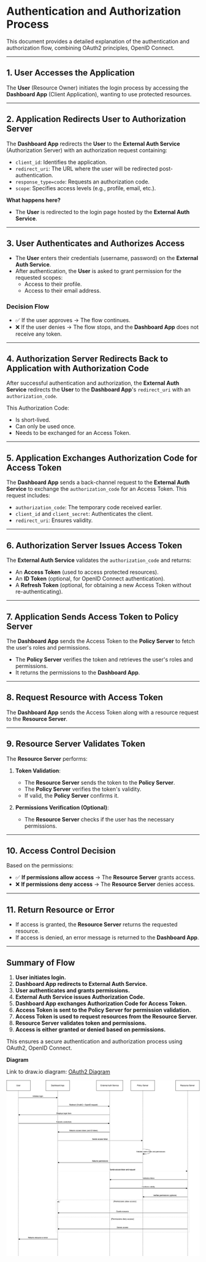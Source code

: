 # Authentication and Authorization Process

This document provides a detailed explanation of the authentication and authorization flow, combining OAuth2 principles, OpenID Connect.

---

## **1. User Accesses the Application**
The **User** (Resource Owner) initiates the login process by accessing the **Dashboard App** (Client Application), wanting to use protected resources.

---

## **2. Application Redirects User to Authorization Server**
The **Dashboard App** redirects the **User** to the **External Auth Service** (Authorization Server) with an authorization request containing:
- `client_id`: Identifies the application.
- `redirect_uri`: The URL where the user will be redirected post-authentication.
- `response_type=code`: Requests an authorization code.
- `scope`: Specifies access levels (e.g., profile, email, etc.).

**What happens here?**
- The **User** is redirected to the login page hosted by the **External Auth Service**.

---

## **3. User Authenticates and Authorizes Access**
- The **User** enters their credentials (username, password) on the **External Auth Service**.
- After authentication, the **User** is asked to grant permission for the requested scopes:
  - Access to their profile.
  - Access to their email address.

### **Decision Flow**
- ✅ If the user approves → The flow continues.
- ❌ If the user denies → The flow stops, and the **Dashboard App** does not receive any token.

---

## **4. Authorization Server Redirects Back to Application with Authorization Code**
After successful authentication and authorization, the **External Auth Service** redirects the **User** to the **Dashboard App**'s `redirect_uri` with an `authorization_code`.

This Authorization Code:
- Is short-lived.
- Can only be used once.
- Needs to be exchanged for an Access Token.

---

## **5. Application Exchanges Authorization Code for Access Token**
The **Dashboard App** sends a back-channel request to the **External Auth Service** to exchange the `authorization_code` for an Access Token.
This request includes:
- `authorization_code`: The temporary code received earlier.
- `client_id` and `client_secret`: Authenticates the client.
- `redirect_uri`: Ensures validity.

---

## **6. Authorization Server Issues Access Token**
The **External Auth Service** validates the `authorization_code` and returns:
- An **Access Token** (used to access protected resources).
- An **ID Token** (optional, for OpenID Connect authentication).
- A **Refresh Token** (optional, for obtaining a new Access Token without re-authenticating).

---

## **7. Application Sends Access Token to Policy Server**
The **Dashboard App** sends the Access Token to the **Policy Server** to fetch the user's roles and permissions.

- The **Policy Server** verifies the token and retrieves the user's roles and permissions.
- It returns the permissions to the **Dashboard App**.

---

## **8. Request Resource with Access Token**
The **Dashboard App** sends the Access Token along with a resource request to the **Resource Server**.

---

## **9. Resource Server Validates Token**
The **Resource Server** performs:
1. **Token Validation**:
   - The **Resource Server** sends the token to the **Policy Server**.
   - The **Policy Server** verifies the token's validity.
   - If valid, the **Policy Server** confirms it.

2. **Permissions Verification (Optional)**:
   - The **Resource Server** checks if the user has the necessary permissions.

---

## **10. Access Control Decision**
Based on the permissions:
- ✅ **If permissions allow access** → The **Resource Server** grants access.
- ❌ **If permissions deny access** → The **Resource Server** denies access.

---

## **11. Return Resource or Error**
- If access is granted, the **Resource Server** returns the requested resource.
- If access is denied, an error message is returned to the **Dashboard App**.

---

## **Summary of Flow**
1. **User initiates login.**
2. **Dashboard App redirects to External Auth Service.**
3. **User authenticates and grants permissions.**
4. **External Auth Service issues Authorization Code.**
5. **Dashboard App exchanges Authorization Code for Access Token.**
6. **Access Token is sent to the Policy Server for permission validation.**
7. **Access Token is used to request resources from the Resource Server.**
8. **Resource Server validates token and permissions.**
9. **Access is either granted or denied based on permissions.**

This ensures a secure authentication and authorization process using OAuth2, OpenID Connect.


**Diagram**

Link to draw.io diagram: [OAuth2 Diagram](https://viewer.diagrams.net/?tags=%7B%7D&lightbox=1&highlight=0000ff&edit=_blank&layers=1&nav=1&title=oauth2.drawio#R%3Cmxfile%3E%3Cdiagram%20name%3D%22Page-1%22%20id%3D%22A6TEADBUKVytIuzO8XLI%22%3E7Ztfc5s4EMA%2Fjed6D%2FUIBBge4zjJZa43zdRtr3dvCiixpjKiQo7tfvqTQGCEbIfMxS5Oks6kZlnxZ%2Fen3dXKGcDz%2BeqKo2z2F0swHbggWQ3gZOC6jgt9%2BZ%2BSrEvJezgKg1J0z0mi1TaCKfmJtRBo6YIkODcUBWNUkMwUxixNcSwMGeKcLU21O0bNu2boHluCaYyoLf2bJGJWSkMfbOR%2FYHI%2Fq%2B7sAH1mjiplLchnKGHLhgheDOA5Z0yUn%2Barc0yV%2BSq7lOMud5ytH4zjVHQZkF99%2Bfzzz%2BvVBWeX0fn1v06Wi%2FcQlpd5QHSh33iCY5ITlg7gmTxxRql8aPdygtO1fg%2BxrowTL%2FgDVpd3BnCcC8TFmTK5FKQslTpjnCaV5Jay%2BLsSrYj4Jo%2FBMIL68B91WGgLvv6mL1ccFGeGo0gec7ZIk%2BJmStV%2BeW0PnBj%2B1Ka4wmyO5fWkAscUCfJguhdpSu5rPT1UPj1aNxQyRlKRN658owRSQSMfjTTx64qH0De98tgA4EXNAfJD%2BQzbhwe%2BYwyPIncYBKD%2Bab2fdNE9Fvoaxk0aNtqICoKeQJPnWzR9wmLBUyn7zL7jtJi98teXHPNnpclpojSEzh6agpOByQGjyIQjCKK9NNkjYASegJMfjlrDoTv0jstQYDE0lY5vELQkMrK64BP%2BscC5eN6gZGAUjJoYgSGITJKAczIoyUixl4vHB%2Fiu%2FwSQvMhvgxQMndB8q5wteIwPRpITORZKWwOPzMyZ%2BriY0w%2FkDlNSYJJhTuQjSH04oVp8s5GNlzMi8DRDsRq6lPWPlMkqRCCpxzV%2BCWfZ52K%2BaD5iRinKcnJb3FtJOJbA5tLxn3BeVj9KyhZC3e%2B8rmqUMGNcSEkuOCIFXhjlYqnmAByneHkhEZtWbzWSKAY%2FFqq4GOP6RC0qknt9nt6yxuiNknveUtpxgQfMBZE1046hekY2xwJDoZpDpsZooiZwaZPA3ze51P3xau%2F0qs56wODS86EWLDfVnVNVdzOzsmsFwuakNNh9OqiuXYWhfHbLEFeB7yzL3ph9vczCVlLuCbP2yuFiJSlLlUnB2aLI0VPMH4iE7Y3eV0vvCAQd6A2CI9PrWfTeMEritYb2rUp4zcxGrtvHiLttdV3W0G%2FUvlHrOm7FXr%2BwtRf0iNrL9gaolxzNFaWJrIHrlXyxwsX84gGrhW4JjYWgxId9l2RRxourwnHxT56p39ZVepU9IHgGu3utHpzvhtAyewgj2%2BwucA9m9ZFl9YE%2FlnN8TnLV3c3VXcveLkBxjPN84E8sp0gLCMusuo1yRyhtiRAl96k8jHFaxpFq8pzpE3OSJOraWwOM7YpHgOpeQdvTIARb%2FXEwd4SPuyMpWux7vFFNER3EjemxzaBt6wumpBTdYnrDciKKJr%2FtrA8thdpplnt3T7cD%2BLJukAfdJhc8mC8jy5fXqTQWEli5kbJ7klq%2Ba%2FvilgnB5kYCkznPTFZVYoKTOgnVCUcnWKP5uKWxuTO86bqhQ%2FdMVAF2t6aOYr%2B4xwm91jo5gHu2Up6ry%2BhWG35GWZYQrmobF7z7qJbC6vzAld4AHzOcXk8KWxTt699fAiluZ1JgL0gJYKtQCvSDHZgUux89IXlG0boRN8Ad4%2FOXAAXsDEU%2Ftkh8pwXFSMeTA0Nh936ni9s5UY8KYo5lVSBTC81fAhLdM0o%2F4oTvmJW9F%2BopfGAk7NZquY2eb8pDtZFeboe%2BQ8XuaJFUCtmLSCndo0c%2Fio8AtoqP0N%2BzX%2Fp8qNh9TLVbvg2U02eie5nh9YKJEQxNJiJwlILU7hNeYhHPitXJIsf8N%2FWBM1oIyuiRNVeiLVKML1RscWnHb0B0cLB3Yg52gNf2cGAUkl1GHKf0tJtwm5Syz%2FknGCa6U9SP1DHyWv1DcJzC0%2B4Q7kodOkjwHd%2B4OkFGuqcSvxeMhK3v9fnOcSpRu235FVGS6FbXi6ks%2FM449GNhItNI0OLhOOWm3fo8Z%2Bkd4fO8lJKECPt74idIRPf1Rz8ChCQCmkS4Ryk2Hbv7%2BRVzckewVVmAdyxTWwqIvogVaveY0ZNitd75rQkJjlF6Vj2UBiFXHBWPKt%2B4%2Bv7Ca%2BKhH2VnGLomDjDwjoGD3e%2Bc4LQMF1Xd%2BQbDL4fBC45RTzj7Op2b4AAYVyaS%2FuEvAY7ui49%2B7IzAduLw3f9VWsjDzZ89luqbPx%2BFF%2F8B%3C%2Fdiagram%3E%3C%2Fmxfile%3E)

![OAuth2 Diagram](oauth2.png)